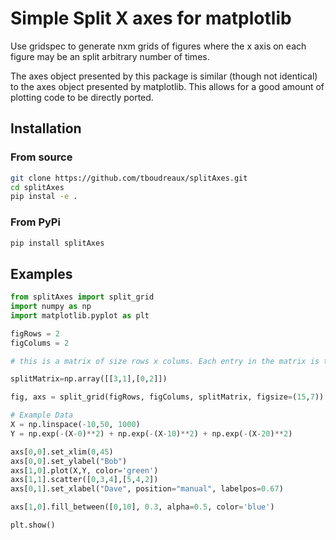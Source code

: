 # Simple Split X axes for matplotlib

Use gridspec to generate nxm grids of figures where the x axis on each figure
may be an split arbitrary number of times.

The axes object presented by this package is similar (though not identical) to
the axes object presented by matplotlib. This allows for a good amount of plotting
code to be directly ported.

## Installation

### From source
 ```bash
 git clone https://github.com/tboudreaux/splitAxes.git
 cd splitAxes
 pip instal -e .
 ```
### From PyPi
 ```bash
 pip install splitAxes
 ```

## Examples
```python
from splitAxes import split_grid
import numpy as np
import matplotlib.pyplot as plt

figRows = 2
figColums = 2

# this is a matrix of size rows x colums. Each entry in the matrix is the number of splits (NOT the number of final panels, which will be 1 + the number of splits) to generate

splitMatrix=np.array([[3,1],[0,2]])

fig, axs = split_grid(figRows, figColums, splitMatrix, figsize=(15,7))

# Example Data
X = np.linspace(-10,50, 1000)
Y = np.exp(-(X-0)**2) + np.exp(-(X-10)**2) + np.exp(-(X-20)**2)

axs[0,0].set_xlim(0,45)
axs[0,0].set_ylabel("Bob")
axs[1,0].plot(X,Y, color='green')
axs[1,1].scatter([0,3,4],[5,4,2])
axs[0,1].set_xlabel("Dave", position="manual", labelpos=0.67)

axs[1,0].fill_between([0,10], 0.3, alpha=0.5, color='blue')

plt.show()
```
